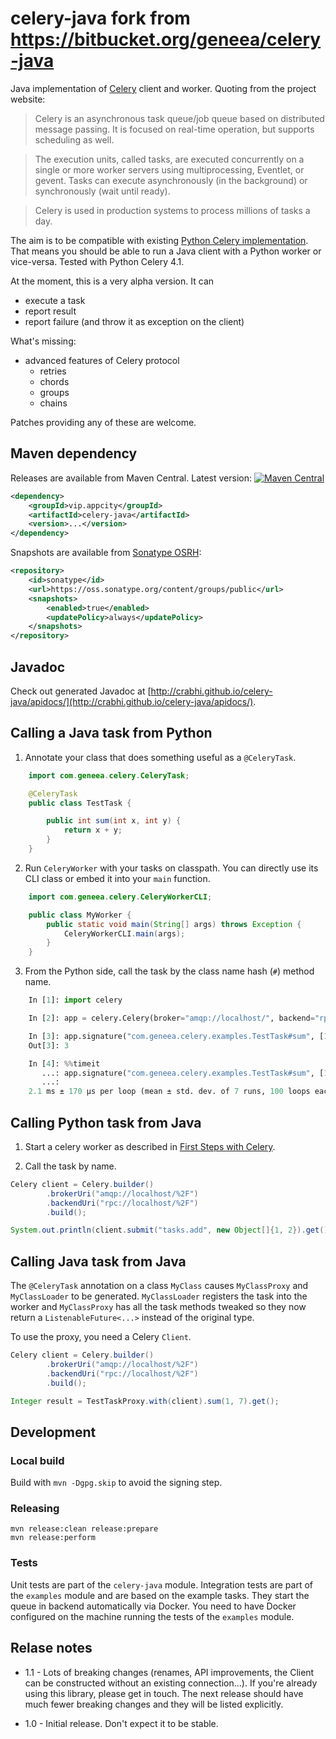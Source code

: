 # celery-java fork from https://bitbucket.org/geneea/celery-java
Java implementation of [Celery][celery] client and worker. Quoting from the project website:

> Celery is an asynchronous task queue/job queue based on distributed message passing. It is focused on real-time operation, but supports scheduling as well.

>  The execution units, called tasks, are executed concurrently on a single or more worker servers using multiprocessing, Eventlet, or gevent. Tasks can execute asynchronously (in the background) or synchronously (wait until ready).

>  Celery is used in production systems to process millions of tasks a day.

The aim is to be compatible with existing [Python Celery implementation][celery]. That means you should be able
to run a Java client with a Python worker or vice-versa. Tested with Python Celery 4.1.

At the moment, this is a very alpha version. It can

- execute a task
- report result
- report failure (and throw it as exception on the client)

What's missing:

- advanced features of Celery protocol
    - retries
    - chords
    - groups
    - chains

Patches providing any of these are welcome.

## Maven dependency

Releases are available from Maven Central. Latest version: [![Maven
Central](https://maven-badges.herokuapp.com/maven-central/com.geneea.celery/celery-java/badge.svg)](http://search.maven.org/#search%7Cga%7C1%7Cg%3A%22com.geneea.celery%22%20AND%20a%3A%22celery-java%22)

```xml
<dependency>
    <groupId>vip.appcity</groupId>
    <artifactId>celery-java</artifactId>
    <version>...</version>
</dependency>
```

Snapshots are available from [Sonatype OSRH](https://oss.sonatype.org/content/groups/public):

```xml
<repository>
    <id>sonatype</id>
    <url>https://oss.sonatype.org/content/groups/public</url>
    <snapshots>
        <enabled>true</enabled>
        <updatePolicy>always</updatePolicy>
    </snapshots>
</repository>
```

## Javadoc

Check out generated Javadoc at [http://crabhi.github.io/celery-java/apidocs/](http://crabhi.github.io/celery-java/apidocs/).

## Calling a Java task from Python

1. Annotate your class that does something useful as a `@CeleryTask`.

```java
    import com.geneea.celery.CeleryTask;

    @CeleryTask
    public class TestTask {

        public int sum(int x, int y) {
            return x + y;
        }
    }
```

2. Run `CeleryWorker` with your tasks on classpath. You can directly use its CLI class or embed it into your `main` function.

```java
    import com.geneea.celery.CeleryWorkerCLI;

    public class MyWorker {
        public static void main(String[] args) throws Exception {
            CeleryWorkerCLI.main(args);
        }
    }
```

3. From the Python side, call the task by the class name hash (`#`) method name.

```python
    In [1]: import celery

    In [2]: app = celery.Celery(broker="amqp://localhost/", backend="rpc://localhost")

    In [3]: app.signature("com.geneea.celery.examples.TestTask#sum", [1, 2]).delay().get()
    Out[3]: 3

    In [4]: %%timeit
       ...: app.signature("com.geneea.celery.examples.TestTask#sum", [1, 2]).delay().get()
       ...:
    2.1 ms ± 170 µs per loop (mean ± std. dev. of 7 runs, 100 loops each)
```

## Calling Python task from Java

1. Start a celery worker as described in [First Steps with Celery][celery-py-start].

2. Call the task by name.

```java
Celery client = Celery.builder()
        .brokerUri("amqp://localhost/%2F")
        .backendUri("rpc://localhost/%2F")
        .build();

System.out.println(client.submit("tasks.add", new Object[]{1, 2}).get());
```

## Calling Java task from Java

The `@CeleryTask` annotation on a class `MyClass` causes `MyClassProxy` and `MyClassLoader` to be generated.
`MyClassLoader` registers the task into the worker and `MyClassProxy` has all the task methods tweaked so they
now return a `ListenableFuture<...>` instead of the original type.

To use the proxy, you need a Celery `Client`.

```java
Celery client = Celery.builder()
        .brokerUri("amqp://localhost/%2F")
        .backendUri("rpc://localhost/%2F")
        .build();

Integer result = TestTaskProxy.with(client).sum(1, 7).get();
```

## Development

### Local build

Build with `mvn -Dgpg.skip` to avoid the signing step.

### Releasing

    mvn release:clean release:prepare
    mvn release:perform

### Tests

Unit tests are part of the `celery-java` module. Integration tests are part of the `examples` module and are
based on the example tasks.
They start the queue in backend automatically via Docker. You need to have Docker configured on the machine running
the tests of the `examples` module.

## Relase notes

* 1.1 - Lots of breaking changes (renames, API improvements, the Client can be constructed
  without an existing connection...). If you're already using this library, please get in
  touch. The next release should have much fewer breaking changes and they will be listed
  explicitly.

* 1.0 - Initial release. Don't expect it to be stable.


[celery-py-start]: http://docs.celeryproject.org/en/latest/getting-started/first-steps-with-celery.html
[celery]: http://www.celeryproject.org/
